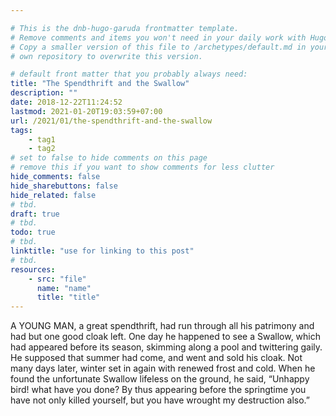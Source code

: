 ```yaml
---

# This is the dnb-hugo-garuda frontmatter template. 
# Remove comments and items you won't need in your daily work with Hugo.
# Copy a smaller version of this file to /archetypes/default.md in your
# own repository to overwrite this version.

# default front matter that you probably always need:
title: "The Spendthrift and the Swallow"
description: ""
date: 2018-12-22T11:24:52
lastmod: 2021-01-20T19:03:59+07:00
url: /2021/01/the-spendthrift-and-the-swallow
tags:
    - tag1
    - tag2
# set to false to hide comments on this page
# remove this if you want to show comments for less clutter
hide_comments: false
hide_sharebuttons: false
hide_related: false
# tbd.
draft: true
# tbd.
todo: true
# tbd.
linktitle: "use for linking to this post"
# tbd.
resources:
    - src: "file"
      name: "name"
      title: "title"
---
```

A YOUNG MAN, a great spendthrift, had run through all his patrimony and had but one good cloak left. One day he happened to see a Swallow, which had appeared before its season, skimming along a pool and twittering gaily. He supposed that summer had come, and went and sold his cloak. Not many days later, winter set in again with renewed frost and cold. When he found the unfortunate Swallow lifeless on the ground, he said, “Unhappy bird! what have you done? By thus appearing before the springtime you have not only killed yourself, but you have wrought my destruction also.”


